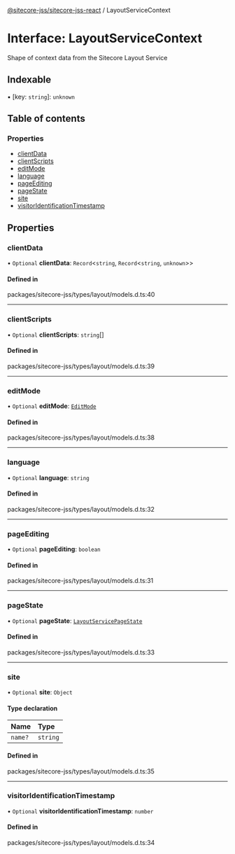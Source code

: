 [@sitecore-jss/sitecore-jss-react](../README.md) / LayoutServiceContext

# Interface: LayoutServiceContext

Shape of context data from the Sitecore Layout Service

## Indexable

▪ [key: `string`]: `unknown`

## Table of contents

### Properties

- [clientData](LayoutServiceContext.md#clientdata)
- [clientScripts](LayoutServiceContext.md#clientscripts)
- [editMode](LayoutServiceContext.md#editmode)
- [language](LayoutServiceContext.md#language)
- [pageEditing](LayoutServiceContext.md#pageediting)
- [pageState](LayoutServiceContext.md#pagestate)
- [site](LayoutServiceContext.md#site)
- [visitorIdentificationTimestamp](LayoutServiceContext.md#visitoridentificationtimestamp)

## Properties

### clientData

• `Optional` **clientData**: `Record`\<`string`, `Record`\<`string`, `unknown`\>\>

#### Defined in

packages/sitecore-jss/types/layout/models.d.ts:40

___

### clientScripts

• `Optional` **clientScripts**: `string`[]

#### Defined in

packages/sitecore-jss/types/layout/models.d.ts:39

___

### editMode

• `Optional` **editMode**: [`EditMode`](../enums/EditMode.md)

#### Defined in

packages/sitecore-jss/types/layout/models.d.ts:38

___

### language

• `Optional` **language**: `string`

#### Defined in

packages/sitecore-jss/types/layout/models.d.ts:32

___

### pageEditing

• `Optional` **pageEditing**: `boolean`

#### Defined in

packages/sitecore-jss/types/layout/models.d.ts:31

___

### pageState

• `Optional` **pageState**: [`LayoutServicePageState`](../enums/LayoutServicePageState.md)

#### Defined in

packages/sitecore-jss/types/layout/models.d.ts:33

___

### site

• `Optional` **site**: `Object`

#### Type declaration

| Name | Type |
| :------ | :------ |
| `name?` | `string` |

#### Defined in

packages/sitecore-jss/types/layout/models.d.ts:35

___

### visitorIdentificationTimestamp

• `Optional` **visitorIdentificationTimestamp**: `number`

#### Defined in

packages/sitecore-jss/types/layout/models.d.ts:34
